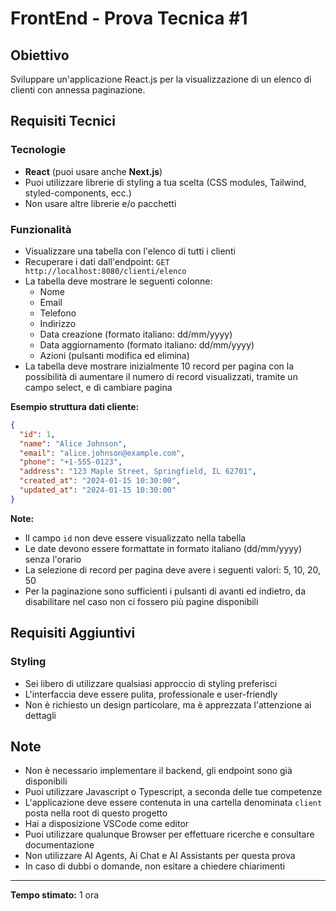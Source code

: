 # FrontEnd - Prova Tecnica #1

## Obiettivo

Sviluppare un'applicazione React.js per la visualizzazione di un elenco di clienti con annessa paginazione.

## Requisiti Tecnici

### Tecnologie

- **React** (puoi usare anche **Next.js**)
- Puoi utilizzare librerie di styling a tua scelta (CSS modules, Tailwind, styled-components, ecc.)
- Non usare altre librerie e/o pacchetti

### Funzionalità

- Visualizzare una tabella con l'elenco di tutti i clienti
- Recuperare i dati dall'endpoint: `GET http://localhost:8080/clienti/elenco`
- La tabella deve mostrare le seguenti colonne:
  - Nome
  - Email
  - Telefono
  - Indirizzo
  - Data creazione (formato italiano: dd/mm/yyyy)
  - Data aggiornamento (formato italiano: dd/mm/yyyy)
  - Azioni (pulsanti modifica ed elimina)
- La tabella deve mostrare inizialmente 10 record per pagina con la possibilità di aumentare il numero di record visualizzati, tramite un campo select, e di cambiare pagina

**Esempio struttura dati cliente:**

```json
{
  "id": 1,
  "name": "Alice Johnson",
  "email": "alice.johnson@example.com",
  "phone": "+1-555-0123",
  "address": "123 Maple Street, Springfield, IL 62701",
  "created_at": "2024-01-15 10:30:00",
  "updated_at": "2024-01-15 10:30:00"
}
```

**Note:**

- Il campo `id` non deve essere visualizzato nella tabella
- Le date devono essere formattate in formato italiano (dd/mm/yyyy) senza l'orario
- La selezione di record per pagina deve avere i seguenti valori: 5, 10, 20, 50
- Per la paginazione sono sufficienti i pulsanti di avanti ed indietro, da disabilitare nel caso non ci fossero più pagine disponibili

## Requisiti Aggiuntivi

### Styling

- Sei libero di utilizzare qualsiasi approccio di styling preferisci
- L'interfaccia deve essere pulita, professionale e user-friendly
- Non è richiesto un design particolare, ma è apprezzata l'attenzione ai dettagli

## Note

- Non è necessario implementare il backend, gli endpoint sono già disponibili
- Puoi utilizzare Javascript o Typescript, a seconda delle tue competenze
- L'applicazione deve essere contenuta in una cartella denominata `client` posta nella root di questo progetto
- Hai a disposizione VSCode come editor
- Puoi utilizzare qualunque Browser per effettuare ricerche e consultare documentazione
- Non utilizzare AI Agents, Ai Chat e AI Assistants per questa prova
- In caso di dubbi o domande, non esitare a chiedere chiarimenti

---

**Tempo stimato:** 1 ora
